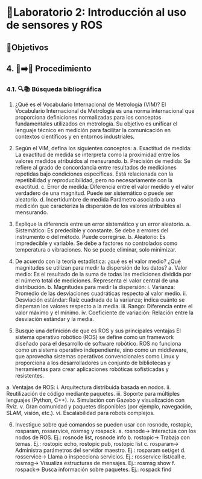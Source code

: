 # 🤖Laboratorio 2: Introducción al uso de sensores y ROS

## 🏁Objetivos

## 4. 🔧➡️🚀 Procedimiento

### 4.1. 🔍📚 Búsqueda bibliográfica

1. ¿Qué es el Vocabulario Internacional de Metrología (VIM)?
El Vocabulario Internacional de Metrología es una norma internacional que proporciona definiciones normalizadas para los conceptos fundamentales utilizados en metrología. Su objetivo es unificar el lenguaje técnico en medición para facilitar la comunicación en contextos científicos y en entornos industriales.

2.	Según el VIM, defina los siguientes conceptos:
  a.	Exactitud de medida: La exactitud de medida se interpreta como la proximidad entre los valores medidos atribuidos al mensurando.
  b.	Precisión de medida: Se refiere al grado de concordancia entre resultados de mediciones repetidas bajo condiciones específicas. Está relacionada con la repetibilidad y reproducibilidad, pero no necesariamente con la exactitud.
  c.	Error de medida: Diferencia entre el valor medido y el valor verdadero de una magnitud. Puede ser sistemático o puede ser aleatorio.
  d.	Incertidumbre de medida Parámetro asociado a una medición que caracteriza la dispersión de los valores atribuibles al mensurando.

3.	Explique la diferencia entre un error sistemático y un error aleatorio.
  a.	Sistemático: 	Es predecible y constante. Se debe a errores del instrumento o del método. Puede corregirse.
  b.	Aleatorio: Es impredecible y variable. Se debe a factores no controlados como temperatura o vibraciones. No se puede eliminar, solo minimizar.

4. De acuerdo con la teoría estadística: ¿qué es el valor medio? ¿Qué magnitudes se utilizan para medir la dispersión de los datos?
  a.	Valor medio: Es el resultado de la suma de todas las mediciones dividida por el número total de mediciones. Representa el valor central de una distribución.
  b.	Magnitudes para medir la dispersión:
    i.	Varianza: Promedio de las desviaciones cuadráticas respecto al valor medio.
    ii.	Desviación estándar: Raíz cuadrada de la varianza; indica cuánto se dispersan los valores respecto a la media.
    iii.	Rango: Diferencia entre el valor máximo y el mínimo.
    iv.	Coeficiente de variación: Relación entre la desviación estándar y la media.

5.	Busque una definición de que es ROS y sus principales ventajas
El sistema operativo robótico (ROS) se define como un framework diseñado para el desarrollo de software robótico. ROS no funciona como un sistema operativo independiente, sino como un middleware, que aprovecha sistemas operativos convencionales como Linux y proporciona a los desarrolladores un conjunto de bibliotecas y herramientas para crear aplicaciones robóticas sofisticadas y resistentes.

  a.	Ventajas de ROS:
    i.	Arquitectura distribuida basada en nodos.
    ii.	Reutilización de código mediante paquetes.
    iii.	Soporte para múltiples lenguajes (Python, C++).
    iv.	Simulación con Gazebo y visualización con Rviz.
    v.	Gran comunidad y paquetes disponibles (por ejemplo, navegación, SLAM, visión, etc.).
    vi.	Escalabilidad para robots complejos.
    
6.	Investigue sobre qué comandos se pueden usar con rosnode, rostopic, rosparam, rosservice, rosmsg y rospack.
  a.	rosnode-> Interactúa con los nodos de ROS. Ej.: rosnode list, rosnode info
  b.	rostopic-> Trabaja con temas. Ej.: rostopic echo, rostopic pub, rostopic list
  c.	rosparam-> Administra parámetros del servidor maestro. Ej.: rosparam set/get
  d.	rosservice-> Llama o inspecciona servicios. Ej.: rosservice list/call
  e.	rosmsg-> Visualiza estructuras de mensajes. Ej.: rosmsg show
  f.	rospack-> Busca información sobre paquetes. Ej.: rospack find <paquete>
